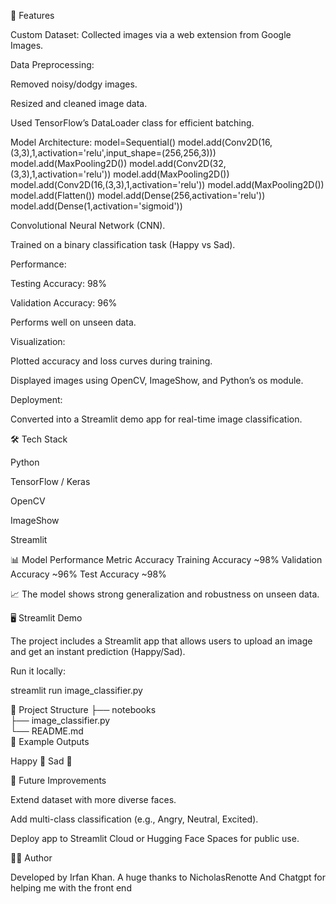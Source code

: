 🚀 Features

Custom Dataset: Collected images via a web extension from Google Images.

Data Preprocessing:

Removed noisy/dodgy images.

Resized and cleaned image data.

Used TensorFlow’s DataLoader class for efficient batching.

Model Architecture:
model=Sequential()
model.add(Conv2D(16,(3,3),1,activation='relu',input_shape=(256,256,3)))
model.add(MaxPooling2D())
model.add(Conv2D(32,(3,3),1,activation='relu'))
model.add(MaxPooling2D())
model.add(Conv2D(16,(3,3),1,activation='relu'))
model.add(MaxPooling2D())
model.add(Flatten())
model.add(Dense(256,activation='relu'))
model.add(Dense(1,activation='sigmoid'))

Convolutional Neural Network (CNN).

Trained on a binary classification task (Happy vs Sad).

Performance:

Testing Accuracy: 98%

Validation Accuracy: 96%

Performs well on unseen data.

Visualization:

Plotted accuracy and loss curves during training.

Displayed images using OpenCV, ImageShow, and Python’s os module.

Deployment:

Converted into a Streamlit demo app for real-time image classification.

🛠️ Tech Stack

Python

TensorFlow / Keras

OpenCV

ImageShow

Streamlit

📊 Model Performance
Metric	Accuracy
Training Accuracy	~98%
Validation Accuracy	~96%
Test Accuracy	~98%

📈 The model shows strong generalization and robustness on unseen data.

🖥️ Streamlit Demo

The project includes a Streamlit app that allows users to upload an image and get an instant prediction (Happy/Sad).

Run it locally:

streamlit run image_classifier.py

📂 Project Structure
├── notebooks           
├── image_classifier.py  
└── README.md            
📸 Example Outputs

Happy 🙂
Sad 🙁


📌 Future Improvements

Extend dataset with more diverse faces.

Add multi-class classification (e.g., Angry, Neutral, Excited).

Deploy app to Streamlit Cloud or Hugging Face Spaces for public use.

👨‍💻 Author

Developed by Irfan Khan.
A huge thanks to NicholasRenotte
And Chatgpt for helping me with the front end
